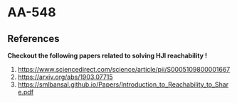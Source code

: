 # AA-548



## References



**Checkout the following papers related to solving HJI reachability !**

1. https://www.sciencedirect.com/science/article/pii/S0005109800001667
2. https://arxiv.org/abs/1903.07715
3. https://smlbansal.github.io/Papers/Introduction_to_Reachability_to_Share.pdf
